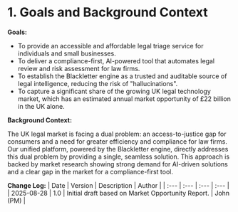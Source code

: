 # 1. Goals and Background Context
**Goals:**

* To provide an accessible and affordable legal triage service for individuals and small businesses.
* To deliver a compliance-first, AI-powered tool that automates legal review and risk assessment for law firms.
* To establish the Blackletter engine as a trusted and auditable source of legal intelligence, reducing the risk of "hallucinations".
* To capture a significant share of the growing UK legal technology market, which has an estimated annual market opportunity of £22 billion in the UK alone.

**Background Context:**

The UK legal market is facing a dual problem: an access-to-justice gap for consumers and a need for greater efficiency and compliance for law firms. Our unified platform, powered by the Blackletter engine, directly addresses this dual problem by providing a single, seamless solution. This approach is backed by market research showing strong demand for AI-driven solutions and a clear gap in the market for a compliance-first tool.

**Change Log:**
| Date | Version | Description | Author |
| :--- | :--- | :--- | :--- |
| 2025-08-28 | 1.0 | Initial draft based on Market Opportunity Report. | John (PM) |
